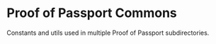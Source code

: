 # Proof of Passport Commons

Constants and utils used in multiple Proof of Passport subdirectories.

